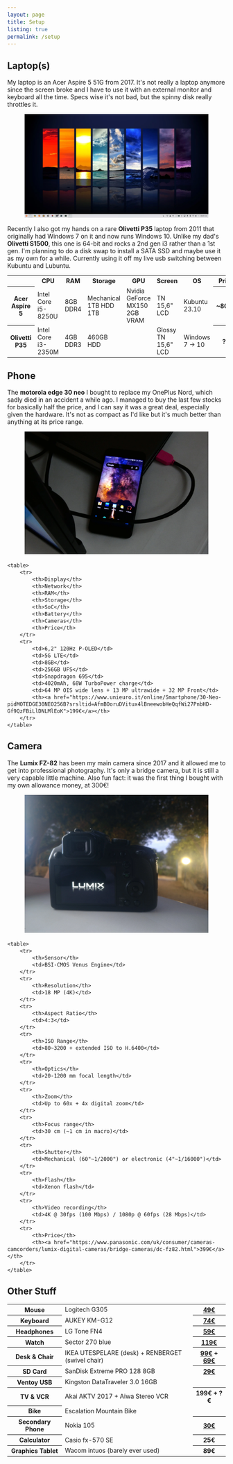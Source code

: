 ```yaml
---
layout: page
title: Setup
listing: true
permalink: /setup
---
```


<section id="laptop">
	<h2 class="title">Laptop(s)</h2>
	<p>My laptop is an Acer Aspire 5 51G from 2017. It's not really a laptop anymore since the screen broke and I have to use it with an external monitor and keyboard all the time. Specs wise it's not bad, but the spinny disk really throttles it.</p>
	<figure>
		<img src="/images/desktop.webp">
	</figure>
	<p>Recently I also got my hands on a rare <strong>Olivetti P35</strong> laptop from 2011 that originally had Windows 7 on it and now runs Windows 10. Unlike my dad's <strong>Olivetti S1500</strong>, this one is 64-bit and rocks a 2nd gen i3 rather than a 1st gen. I'm planning to do a disk swap to install a SATA SSD and maybe use it as my own for a while. Currently using it off my live usb switching between Kubuntu and Lubuntu.</p>
	<table>
		<tr>
			<th></th>
			<th>CPU</th>
			<th>RAM</th>
			<th>Storage</th>
			<th>GPU</th>
			<th>Screen</th>
			<th>OS</th>
			<th>Price</th>
		</tr>
		<tr>
			<th>Acer Aspire 5</th>
			<td>Intel Core i5-8250U</td>
			<td>8GB DDR4</td>
			<td>Mechanical 1TB HDD 1TB</td>
			<td>Nvidia GeForce MX150 2GB VRAM</td>
			<td>TN 15,6" LCD</td>
			<td>Kubuntu 23.10</td>
			<th>~800€</th>
		</tr>
		<tr>
			<th>Olivetti P35</th>
			<td>Intel Core i3-2350M</td>
			<td>4GB DDR3</td>
			<td>460GB HDD</td>
			<td></td>
			<td>Glossy TN 15,6" LCD</td>
			<td>Windows 7 → 10</td>
			<th>?€</th>
		</tr>
	</table>
</section>

<section id="phone">
	<h2 class="title">Phone</h2>
	<p>The <strong>motorola edge 30 neo</strong> I bought to replace my OnePlus Nord, which sadly died in an accident a while ago. I managed to buy the last few stocks for basically half the price, and I can say it was a great deal, especially given the hardware. It's not as compact as I'd like but it's much better than anything at its price range.</p>
	<figure>
		<img src="/images/phone2.webp">
	</figure>

	<table>
		<tr>
			<th>Display</th>
			<th>Network</th>
			<th>RAM</th>
			<th>Storage</th>
			<th>SoC</th>
			<th>Battery</th>
			<th>Cameras</th>
			<th>Price</th>
		</tr>
		<tr>
			<td>6,2" 120Hz P-OLED</td>
			<td>5G LTE</td>
			<td>8GB</td>
			<td>256GB UFS</td>
			<td>Snapdragon 695</td>
			<td>4020mAh, 68W TurboPower charge</td>
			<td>64 MP OIS wide lens + 13 MP ultrawide + 32 MP Front</td>
			<th><a href="https://www.unieuro.it/online/Smartphone/30-Neo-pidMOTEDGE30NEO256B?srsltid=AfmBOoruDVitux4lBneewobHeQqfWi27PnbHD-Gf9QzFBiLlDNLMlEoK">199€</a></th>
		</tr>
	</table>
</section>

<section id="camera">
	<h2 class="title">Camera</h2>
		<p>The <strong>Lumix FZ-82</strong> has been my main camera since 2017 and it allowed me to get into professional photography. It's only a bridge camera, but it is still a very capable little machine. Also fun fact: it was the first thing I bought with my own allowance money, at 300€!</p>
	<figure>
		<img src="/images/camera.webp">
	</figure>

	<table>
		<tr>
			<th>Sensor</th>
			<td>BSI-CMOS Venus Engine</td>
		</tr>
		<tr>
			<th>Resolution</th>
			<td>18 MP (4K)</td>
		</tr>
		<tr>
			<th>Aspect Ratio</th>
			<td>4:3</td>
		</tr>
		<tr>
			<th>ISO Range</th>
			<td>80~3200 + extended ISO to H.6400</td>
		</tr>
		<tr>
			<th>Optics</th>
			<td>20-1200 mm focal length</td>
		</tr>
		<tr>
			<th>Zoom</th>
			<td>Up to 60x + 4x digital zoom</td>
		</tr>
		<tr>
			<th>Focus range</th>
			<td>30 cm (~1 cm in macro)</td>
		</tr>
		<tr>
			<th>Shutter</th>
			<td>Mechanical (60"~1/2000") or electronic (4"~1/16000")</td>
		</tr>
		<tr>
			<th>Flash</th>
			<td>Xenon flash</td>
		</tr>
		<tr>
			<th>Video recording</th>
			<td>4K @ 30fps (100 Mbps) / 1080p @ 60fps (28 Mbps)</td>
		</tr>
		<tr>
			<th>Price</th>
			<th><a href="https://www.panasonic.com/uk/consumer/cameras-camcorders/lumix-digital-cameras/bridge-cameras/dc-fz82.html">399€</a></th>
		</tr>
	</table>
</section>

<section id="other">
	<h2 class="title">Other Stuff</h2>
	<table>
		<tr>
			<th>Mouse</th>
			<td>Logitech G305</td>
			<th><a href="https://www.mediaworld.it/it/product/_mouse-gaming-logitech-g305-prodigy-985277.html">49€</a></th>
		</tr>
		<tr>
			<th>Keyboard</th>
			<td>AUKEY KM-G12</td>
			<th><a href="https://it.aukey.com/products/km-g12-mechanical-keyboard-blue-switches?srsltid=AfmBOopuXAVSEXRotTWSkGrNm_f0n8mmpj8kegty9WU38_lOd3hpjeAi">74€</a></th>
		</tr>
		<tr>
			<th>Headphones</th>
			<td>LG Tone FN4</td>
			<th><a href="https://www.amazon.it/LG-Bluetooth-Auricolari-Impermeabili-Microfono/dp/B087CM64N9">59€</a></th>
		</tr>
		<tr>
			<th>Watch</th>
			<td>Sector 270 blue</td>
			<th><a href="https://www.sectornolimits.com/orologio-sector-270-r3253578018-P51920.htm">119€</a></th>
		</tr>
		<tr>
			<th>Desk &amp; Chair</th>
			<td>IKEA UTESPELARE (desk) + RENBERGET (swivel chair)</td>
			<th><a href="https://www.ikea.com/it/it/p/huvudspelare-scrivania-da-gaming-nero-90539166">99€</a> + <a href="https://www.ikea.com/it/it/p/renberget-sedia-girevole-bomstad-nero-60493546/">69€</a></th>
		</tr>
		<tr>
			<th>SD Card</th>
			<td>SanDisk Extreme PRO 128 8GB</td>
			<th><a href="">29€</a></th>
		</tr>
		<tr>
			<th>Ventoy USB</th>
			<td>Kingston DataTraveler 3.0 16GB</td>
		</tr>
		<tr>
			<th>TV &amp; VCR</th>
			<td>Akai AKTV 2017 + Aiwa Stereo VCR</td>
			<th>199€ + ?€</th>
		</tr>
		<tr>
			<th>Bike</th>
			<td>Escalation Mountain Bike</td>
		</tr>
		<tr>
			<th>Secondary Phone</th>
			<td>Nokia 105</td>
			<th><a href="https://www.amazon.it/Nokia-Telefono-Cellulare-Display-Italia/dp/B0757MDW2T">30€</a></th>
		</tr>
		<tr>
			<th>Calculator</th>
			<td>Casio fx-570 SE</td>
			<th>25€</th>
		</tr>
		<tr>
			<th>Graphics Tablet</th>
			<td>Wacom intuos (barely ever used)</td>
			<th>89€</th>
		</tr>
	</table>
</section>
